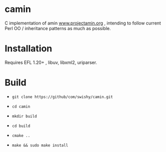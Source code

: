 camin
=====

C implementation of amin www.projectamin.org , intending to follow current Perl OO / inheritance patterns as much as possible.

Installation 
=====

Requires EFL 1.20+ , libuv, libxml2, uriparser.

Build
==

* `git clone https://github/com/swishy/camin.git`

* `cd camin`

* `mkdir build`

* `cd build`

* `cmake ..`

* `make && sudo make install`
